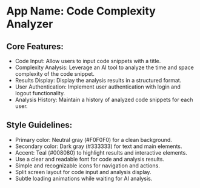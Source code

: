 # **App Name**: Code Complexity Analyzer

## Core Features:

- Code Input: Allow users to input code snippets with a title.
- Complexity Analysis: Leverage an AI tool to analyze the time and space complexity of the code snippet.
- Results Display: Display the analysis results in a structured format.
- User Authentication: Implement user authentication with login and logout functionality.
- Analysis History: Maintain a history of analyzed code snippets for each user.

## Style Guidelines:

- Primary color: Neutral gray (#F0F0F0) for a clean background.
- Secondary color: Dark gray (#333333) for text and main elements.
- Accent: Teal (#008080) to highlight results and interactive elements.
- Use a clear and readable font for code and analysis results.
- Simple and recognizable icons for navigation and actions.
- Split screen layout for code input and analysis display.
- Subtle loading animations while waiting for AI analysis.